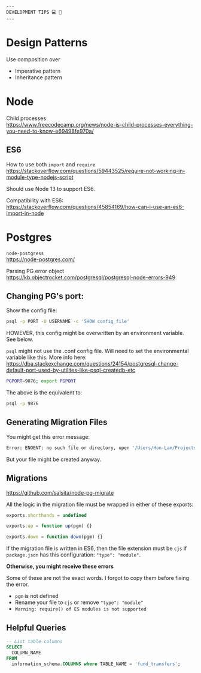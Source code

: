 ```
---
DEVELOPMENT TIPS 💻 🚀
---
```

# Design Patterns

Use composition over
* Imperative pattern
* Inheritance pattern

# Node

Child processes
<br/>https://www.freecodecamp.org/news/node-js-child-processes-everything-you-need-to-know-e69498fe970a/

## ES6

How to use both `import` and `require`
<br/>https://stackoverflow.com/questions/59443525/require-not-working-in-module-type-nodejs-script

Should use Node 13 to support ES6.

Compatibility with ES6:
<br/>https://stackoverflow.com/questions/45854169/how-can-i-use-an-es6-import-in-node

# Postgres

`node-postgress`
<br/>https://node-postgres.com/

Parsing PG error object
<br/>https://kb.objectrocket.com/postgresql/postgresql-node-errors-949

## Changing PG's port:

Show the config file:
```sh
psql -p PORT -U USERNAME -c 'SHOW config_file'
```

HOWEVER, this config might be overwritten by an environment variable. See below.

`psql` might not use the .conf config file. Will need to set the environmental variable like this. More info here: https://dba.stackexchange.com/questions/24154/postgresql-change-default-port-used-by-utilites-like-psql-createdb-etc
```sh
PGPORT=9876; export PGPORT
```

The above is the equivalent to:
```sh
psql -p 9876
```

## Generating Migration Files

You might get this error message:
```sh
Error: ENOENT: no such file or directory, open '/Users/Hon-Lam/Projects/orca/node_modules/node-pg-migrate/templates/migration-template.cjs'
```

But your file might be created anyway.

## Migrations

https://github.com/salsita/node-pg-migrate

All the logic in the migration file must be wrapped in either of these exports:

```javascript
exports.shorthands = undefined

exports.up = function up(pgm) {}

exports.down = function down(pgm) {}
```

If the migration file is written in ES6, then the file extension must be `cjs` if `package.json` has this configuration: `"type": "module"`.

**Otherwise, you might receive these errors**

Some of these are not the exact words. I forgot to copy them before fixing the error.
* `pgm` is not defined
* Rename your file to `cjs` or remove `"type": "module"`
* `Warning: require() of ES modules is not supported`

## Helpful Queries

```sql
-- List table columns
SELECT
  COLUMN_NAME
FROM
  information_schema.COLUMNS where TABLE_NAME = 'fund_transfers';
```